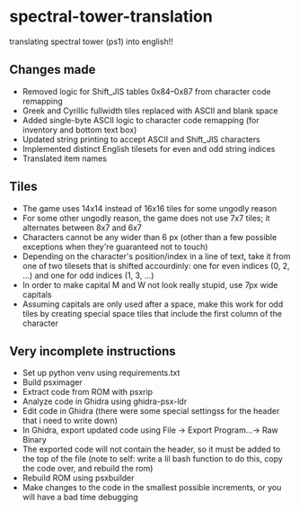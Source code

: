 # spectral-tower-translation
translating spectral tower (ps1) into english!!

## Changes made
- Removed logic for Shift_JIS tables 0x84–0x87 from character code remapping
- Greek and Cyrillic fullwidth tiles replaced with ASCII and blank space
- Added single-byte ASCII logic to character code remapping (for inventory and bottom text box)
- Updated string printing to accept ASCII and Shift_JIS characters
- Implemented distinct English tilesets for even and odd string indices
- Translated item names

## Tiles
- The game uses 14x14 instead of 16x16 tiles for some ungodly reason
- For some other ungodly reason, the game does not use 7x7 tiles; it alternates between 8x7 and 6x7
- Characters cannot be any wider than 6 px (other than a few possible exceptions when they're guaranteed not to touch)
- Depending on the character's position/index in a line of text, take it from one of two tilesets that is shifted accourdinly: one for even indices (0, 2, ...) and one for odd indices (1, 3, ...)
- In order to make capital M and W not look really stupid, use 7px wide capitals
- Assuming capitals are only used after a space, make this work for odd tiles by creating special space tiles that include the first column of the character

## Very incomplete instructions
- Set up python venv using requirements.txt
- Build psximager
- Extract code from ROM with psxrip
- Analyze code in Ghidra using ghidra-psx-ldr
- Edit code in Ghidra (there were some special settingss for the header that i need to write down)
- In Ghidra, export updated code using File -> Export Program...-> Raw Binary
- The exported code will not contain the header, so it must be added to the top of the file (note to self: write a lil bash function to do this, copy the code over, and rebuild the rom)
- Rebuild ROM using psxbuilder 
- Make changes to the code in the smallest possible increments, or you will have a bad time debugging
